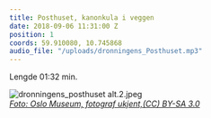 ```yaml
---
title: Posthuset, kanonkula i veggen
date: 2018-09-06 11:31:00 Z
position: 1
coords: 59.910080, 10.745868
audio_file: "/uploads/dronningens_Posthuset.mp3"
---
```


Lengde 01:32 min.

![dronningens_posthuset alt.2.jpeg](/uploads/dronningens_posthuset%20alt.2.jpeg)  
*[Foto: Oslo Museum, fotograf ukjent,(CC) BY-SA 3.0](http://www.oslobilder.no/OMU/OB.F11556c?query=%22Posthuset%22&count=49&search_context=1&pos=6)*